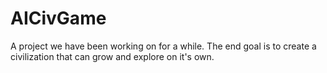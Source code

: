 AICivGame
=========

A project we have been working on for a while. The end goal is to create a civilization that can grow and  explore on it's own.
